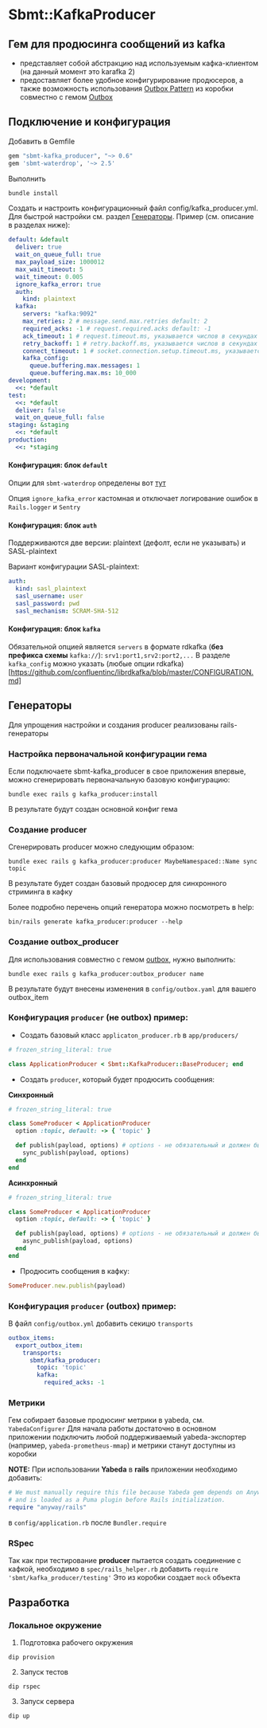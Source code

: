 # Sbmt::KafkaProducer


## Гем для продюсинга сообщений из kafka

- представляет собой абстракцию над используемым кафка-клиентом (на данный момент это karafka 2)
- предоставляет более удобное конфигурирование продюсеров, а также возможность использования [Outbox Pattern](https://gitlab.sbmt.io/paas/rfc/-/tree/master/text/paas-2219-outbox) из коробки совместно с гемом [Outbox](https://gitlab.sbmt.io/nstmrt/rubygems/outbox)

## Подключение и конфигурация

Добавить в Gemfile
```ruby
gem "sbmt-kafka_producer", "~> 0.6"
gem 'sbmt-waterdrop', '~> 2.5'
```

Выполнить
```bash
bundle install
```

Создать и настроить конфигурационный файл config/kafka_producer.yml.
Для быстрой настройки см. раздел [Генераторы](#генераторы).
Пример (см. описание в разделах ниже):

```yaml
default: &default
  deliver: true
  wait_on_queue_full: true
  max_payload_size: 1000012
  max_wait_timeout: 5
  wait_timeout: 0.005
  ignore_kafka_error: true
  auth:
    kind: plaintext
  kafka:
    servers: "kafka:9092"
    max_retries: 2 # message.send.max.retries default: 2
    required_acks: -1 # request.required.acks default: -1
    ack_timeout: 1 # request.timeout.ms, указывается числов в секундах default: 1
    retry_backoff: 1 # retry.backoff.ms, указывается числов в секундах default: 1
    connect_timeout: 1 # socket.connection.setup.timeout.ms, указывается числов в секундах default: 1
    kafka_config:
      queue.buffering.max.messages: 1
      queue.buffering.max.ms: 10_000
development:
  <<: *default 
test:
  <<: *default
  deliver: false
  wait_on_queue_full: false
staging: &staging
  <<: *default
production:
  <<: *staging
```

#### Конфигурация: блок `default`

Опции для `sbmt-waterdrop` определены вот [тут](https://github.com/karafka/waterdrop/blob/master/lib/waterdrop/config.rb#L25)

Опция `ignore_kafka_error` кастомная и отключает логирование ошибок в `Rails.logger` и `Sentry`

#### Конфигурация: блок `auth`

Поддерживаются две версии: plaintext (дефолт, если не указывать) и SASL-plaintext

Вариант конфигурации SASL-plaintext:
```yaml
auth:
  kind: sasl_plaintext
  sasl_username: user
  sasl_password: pwd
  sasl_mechanism: SCRAM-SHA-512
```

#### Конфигурация: блок `kafka`

Обязательной опцией является `servers` в формате rdkafka (**без префикса схемы** `kafka://`): `srv1:port1,srv2:port2,...`
В разделе `kafka_config` можно указать (любые опции rdkafka)[https://github.com/confluentinc/librdkafka/blob/master/CONFIGURATION.md]

## Генераторы

Для упрощения настройки и создания producer реализованы rails-генераторы

### Настройка первоначальной конфигурации гема

Если подключаете sbmt-kafka_producer в свое приложения впервые, можно сгенерировать первоначальную базовую конфигурацию:

```shell
bundle exec rails g kafka_producer:install
```

В результате будут создан основной конфиг гема

### Создание producer

Сгенерировать producer можно следующим образом:

```shell
bundle exec rails g kafka_producer:producer MaybeNamespaced::Name sync topic
```

В результате будет создан базовый продюсер для синхронного стриминга в кафку

Более подробно перечень опций генератора можно посмотреть в help:

```shell
bin/rails generate kafka_producer:producer --help
```

### Создание outbox_producer

Для использования совместно с гемом [outbox](https://gitlab.sbmt.io/nstmrt/rubygems/outbox), нужно выполнить:

```shell
bundle exec rails g kafka_producer:outbox_producer name
```

В результате будут внесены изменения в `config/outbox.yaml` для вашего outbox_item

### Конфигурация `producer` (не outbox) пример:

- Создать базовый класс `applicaton_producer.rb` в `app/producers/`

```ruby
# frozen_string_literal: true

class ApplicationProducer < Sbmt::KafkaProducer::BaseProducer; end
```

- Создать `producer`, который будет продюсить сообщения:

**Синхронный**
```ruby
# frozen_string_literal: true

class SomeProducer < ApplicationProducer
  option :topic, default: -> { 'topic' }

  def publish(payload, options) # options - не обязательный и должен быть в виде хэша
    sync_publish(payload, options)
  end
end
```

**Асинхронный**
```ruby
# frozen_string_literal: true

class SomeProducer < ApplicationProducer
  option :topic, default: -> { 'topic' }

  def publish(payload, options) # options - не обязательный и должен быть в виде хэша
    async_publish(payload, options)
  end
end
```

- Продюсить сообщения в кафку:

```ruby
SomeProducer.new.publish(payload)
```

### Конфигурация `producer` (outbox) пример:

В файл `config/outbox.yml` добавить секицю `transports`

```yaml
outbox_items:
  export_outbox_item:
    transports:
      sbmt/kafka_producer:
        topic: 'topic'
        kafka:
          required_acks: -1
```

### Метрики

Гем собирает базовые продюсинг метрики в yabeda, см. `YabedaConfigurer`
Для начала работы достаточно в основном приложении подключить любой поддерживаемый yabeda-экспортер (например, `yabeda-prometheus-mmap`) и метрики станут доступны из коробки

**NOTE:** При использовании **Yabeda** в **rails** приложении необходимо добавить:

```ruby
# We must manually require this file because Yabeda gem depends on Anyway gem
# and is loaded as a Puma plugin before Rails initialization.
require "anyway/rails"
```

в `config/application.rb` после `Bundler.require`

### RSpec

Так как при тестирование **producer** пытается создать соединение с кафкой, необходимо в `spec/rails_helper.rb` добавить `require 'sbmt/kafka_producer/testing'`
Это из коробки создает `mock` объекта

## Разработка

### Локальное окружение

1. Подготовка рабочего окружения
```shell
dip provision
```
2. Запуск тестов
```shell
dip rspec
```
3. Запуск сервера
```shell
dip up
```
